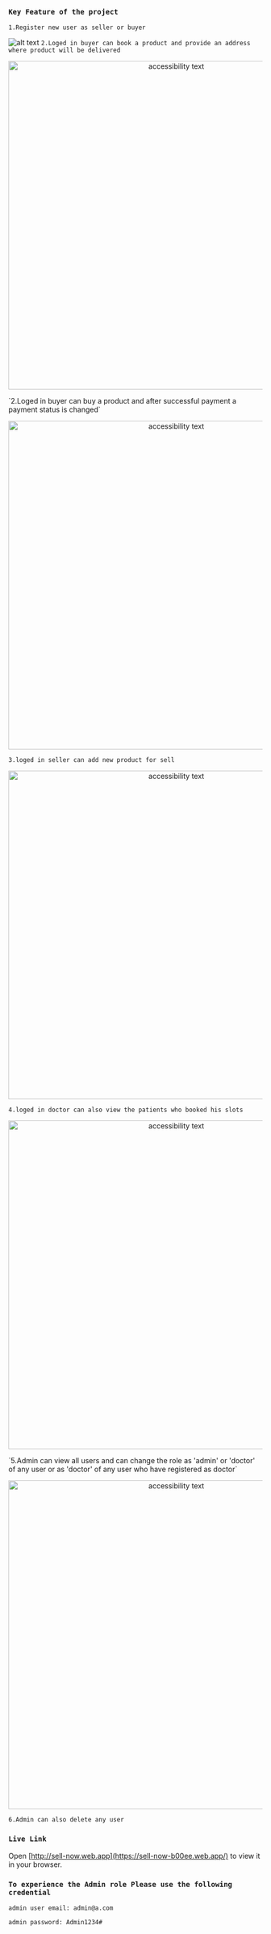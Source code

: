 ### `Key Feature of the project`
`1.Register new user as seller or buyer`

![alt text](https://i.ibb.co/Jrgr9nD/Screenshot-from-2023-01-04-11-30-10.png)
`2.Loged in buyer can book a product and provide an address where product will be delivered`
<p align="center">
  <img src="https://i.ibb.co/zQ2w3qH/Screenshot-from-2023-01-04-12-01-35.png" width="650" alt="accessibility text">
</p>
`2.Loged in buyer can buy a product and after successful payment a payment status is changed`
<p align="center">
  <img src="https://i.ibb.co/346nNSP/Screenshot-from-2023-01-04-12-06-21.png" width="650" alt="accessibility text">
</p>

`3.loged in seller can add new product for sell`
<p align="center">
  <img src="https://i.ibb.co/j8Yd7xp/Screenshot-from-2023-01-04-10-57-48.png" width="650" alt="accessibility text">
</p>

`4.loged in doctor can also view the patients who booked his slots`
    <p align="center">
  <img src="https://i.ibb.co/nP0Rh3m/Screenshot-from-2023-01-04-11-02-53.png" width="650" alt="accessibility text">
</p>
`5.Admin can view all users and can change the role as 'admin' or 'doctor' of any user or as 'doctor' of any user who have registered as doctor`
 <p align="center">
  <img src="https://i.ibb.co/BCbR7xQ/Screenshot-from-2023-01-04-11-05-49.png" width="650" alt="accessibility text">
</p>

`6.Admin can also delete any user`

### `Live Link`
Open [http://sell-now.web.app](https://sell-now-b00ee.web.app/) to view it in your browser.
### `To experience the Admin role Please use the following credential`
`admin user email: admin@a.com`

`admin password: Admin1234#`


